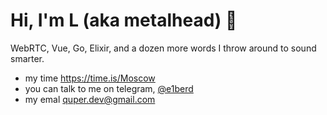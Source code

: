 # Hi, I'm L (aka metalhead) 👋

WebRTC, Vue, Go, Elixir, and a dozen more words I throw around to sound smarter. 

- my time https://time.is/Moscow
- you can talk to me on telegram, [@e1berd](https://t.me/e1berd)
- my emal [quper.dev@gmail.com](mailto:quper.dev@gmail.com)  

